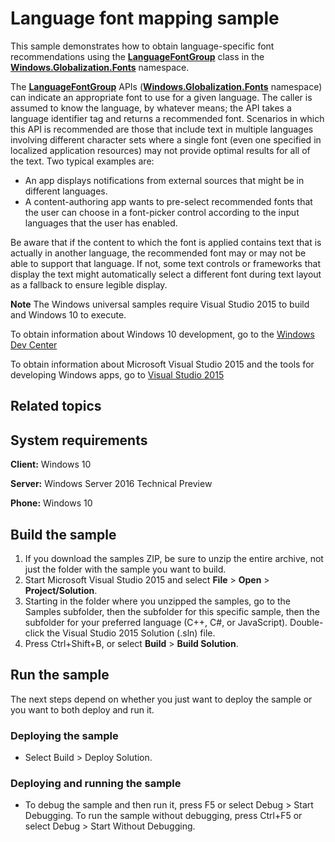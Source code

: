 <!---
  category: GlobalizationAndLocalization
  samplefwlink: http://go.microsoft.com/fwlink/p/?LinkId=620559
--->

# Language font mapping sample

This sample demonstrates how to obtain language-specific font recommendations using the [**LanguageFontGroup**](http://msdn.microsoft.com/library/windows/apps/br206865) class in the [**Windows.Globalization.Fonts**](http://msdn.microsoft.com/library/windows/apps/br206881) namespace.

The [**LanguageFontGroup**](http://msdn.microsoft.com/library/windows/apps/br206865) APIs ([**Windows.Globalization.Fonts**](http://msdn.microsoft.com/library/windows/apps/br206881) namespace) can indicate an appropriate font to use for a given language. The caller is assumed to know the language, by whatever means; the API takes a language identifier tag and returns a recommended font. Scenarios in which this API is recommended are those that include text in multiple languages involving different character sets where a single font (even one specified in localized application resources) may not provide optimal results for all of the text. Two typical examples are:

-   An app displays notifications from external sources that might be in different languages.
-   A content-authoring app wants to pre-select recommended fonts that the user can choose in a font-picker control according to the input languages that the user has enabled.

Be aware that if the content to which the font is applied contains text that is actually in another language, the recommended font may or may not be able to support that language. If not, some text controls or frameworks that display the text might automatically select a different font during text layout as a fallback to ensure legible display.

**Note** The Windows universal samples require Visual Studio 2015 to build and Windows 10 to execute.
 
To obtain information about Windows 10 development, go to the [Windows Dev Center](https://dev.windows.com)

To obtain information about Microsoft Visual Studio 2015 and the tools for developing Windows apps, go to [Visual Studio 2015](http://go.microsoft.com/fwlink/?LinkID=532422)

## Related topics

## System requirements

**Client:** Windows 10

**Server:** Windows Server 2016 Technical Preview

**Phone:** Windows 10

## Build the sample

1. If you download the samples ZIP, be sure to unzip the entire archive, not just the folder with the sample you want to build. 
2. Start Microsoft Visual Studio 2015 and select **File** \> **Open** \> **Project/Solution**.
3. Starting in the folder where you unzipped the samples, go to the Samples subfolder, then the subfolder for this specific sample, then the subfolder for your preferred language (C++, C#, or JavaScript). Double-click the Visual Studio 2015 Solution (.sln) file.
4. Press Ctrl+Shift+B, or select **Build** \> **Build Solution**.

## Run the sample

The next steps depend on whether you just want to deploy the sample or you want to both deploy and run it.

### Deploying the sample

- Select Build > Deploy Solution. 

### Deploying and running the sample

- To debug the sample and then run it, press F5 or select Debug >  Start Debugging. To run the sample without debugging, press Ctrl+F5 or select Debug > Start Without Debugging. 

